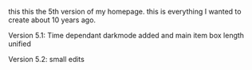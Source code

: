this this the 5th version of my homepage. this is everything I wanted to create about 10 years ago. 

Version 5.1: Time dependant darkmode added and main item box length unified 

Version 5.2: small edits
